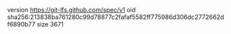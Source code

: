 version https://git-lfs.github.com/spec/v1
oid sha256:213838ba761280c99d78877c2fafaf5582ff775986d306dc2772662df6890b77
size 3671
